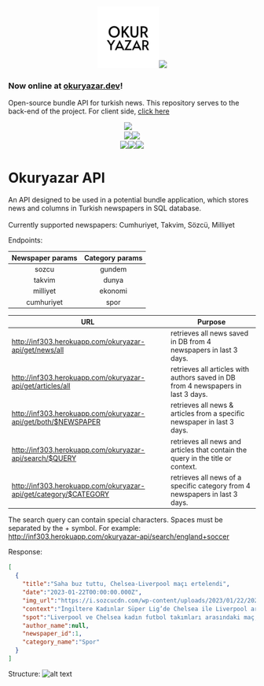 <div align="center">
<img src="https://raw.githubusercontent.com/yigitopan/okuryazar-client/main/src/assets/okuryazar-logo.svg" width="125"  /><img src="https://i.hizliresim.com/rbtotp9.png" width="125"  />
</div>

### Now online at [okuryazar.dev](https://www.okuryazar.dev)!
Open-source bundle API for turkish news. This repository serves to the back-end of the project. For client side, [click here](https://github.com/yigitopan/okuryazar-client)

<div align="center">
  <div align="center">
    <div align="center">
      <img src="https://upload.wikimedia.org/wikipedia/commons/thumb/4/4c/Typescript_logo_2020.svg/800px-Typescript_logo_2020.svg.png" width="80" />
      &nbsp;
      &nbsp;
    </div>
    <img src="https://i.hizliresim.com/xy973c2.png" width="120"  /><img src="https://i.hizliresim.com/szaiypi.png" width="110"  />
  </div>
  <img src="https://upload.wikimedia.org/wikipedia/commons/thumb/9/95/Vue.js_Logo_2.svg/2367px-Vue.js_Logo_2.svg.png" width="100"  /><img src="https://upload.wikimedia.org/wikipedia/commons/thumb/d/d5/Tailwind_CSS_Logo.svg/2048px-Tailwind_CSS_Logo.svg.png" width="100"  /><img src="https://upload.wikimedia.org/wikipedia/commons/thumb/2/29/Postgresql_elephant.svg/1985px-Postgresql_elephant.svg.png" width="100"  />
</div>
  

# Okuryazar API <br>
An API designed to be used in a potential bundle application, which stores news and columns in Turkish newspapers in SQL database. <br><br>
Currently supported newspapers: Cumhuriyet, Takvim, Sözcü, Milliyet

Endpoints:

| Newspaper params  | Category params |
|:-----------------:|:---------------:|
| sozcu             | gundem          |
| takvim            | dunya           |
| milliyet          | ekonomi         |
| cumhuriyet        | spor            |

| URL                                                              | Purpose                                                                            |
| -----------------------------------------------------------------|------------------------------------------------------------------------------------|
| http://inf303.herokuapp.com/okuryazar-api/get/news/all           | retrieves all news saved in DB from 4 newspapers in last 3 days.                   |
| http://inf303.herokuapp.com/okuryazar-api/get/articles/all       | retrieves all articles with authors saved in DB from 4 newspapers in last 3 days.  |
| http://inf303.herokuapp.com/okuryazar-api/get/both/$NEWSPAPER    | retrieves all news & articles from a specific newspaper in last 3 days.            |
| http://inf303.herokuapp.com/okuryazar-api/search/$QUERY          | retrieves all news and articles that contain the query in the title or context.    |
| http://inf303.herokuapp.com/okuryazar-api/get/category/$CATEGORY | retrieves all news of a specific category from 4 newspapers in last 3 days.        |

The search query can contain special characters. Spaces must be separated by the + symbol. For example:
http://inf303.herokuapp.com/okuryazar-api/search/england+soccer



Response:
```json
[
  {
    "title":"Saha buz tuttu, Chelsea-Liverpool maçı ertelendi",
    "date":"2023-01-22T00:00:00.000Z",
    "img_url":"https://i.sozcucdn.com/wp-content/uploads/2023/01/22/2023-01-22t125733z_1662644420_up1ej1m0zzvfc_rtrmadp_3_soccer-england-che-liv-report.jpeg?w=776&h=436&mode=crop",
    "context":"İngiltere Kadınlar Süper Lig’de Chelsea ile Liverpool arasındaki karşılaşma, sahanın donması nedeniyle ertelendi.Ligin 12. haftasında lider Chelsea’nin, başkent Londra’daki Kingsmeadow Stadı’nda Liverpool’u konuk ettiği karşılaşma, kötü hava koşullarının ardından sahanın buz tutması nedeniyle 6. dakikada yarıda kaldı.Fotoğraf: Reuters.İngiltere Futbol Federasyonu, oyuncu sağlığının ön planda tutulması nedeniyle hakemin maçı erteleme yönünde karar aldığını vurguladı.Karşılaşma, federasyonun duyuracağı ileri bir tarihte oynanacak. (AA)Fotoğraf: Reuters.Fotoğraf: Reuters.",
    "spot":"Liverpool ve Chelsea kadın futbol takımları arasındaki maç, sahanın buz tutması nedeniyle ileri bir tarihe ertelendi.",
    "author_name":null,
    "newspaper_id":1,
    "category_name":"Spor"
  }
]
```


 
 Structure:
 ![alt text](https://i.hizliresim.com/b098ftl.png)
